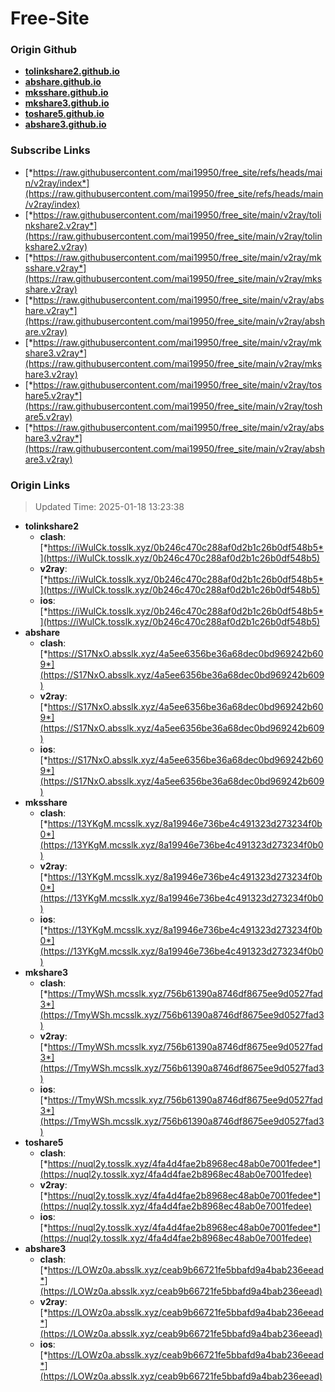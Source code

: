# Free-Site

### Origin Github

- [**tolinkshare2.github.io**](https://github.com/tolinkshare2/tolinkshare2.github.io)
- [**abshare.github.io**](https://github.com/abshare/abshare.github.io)
- [**mksshare.github.io**](https://github.com/mksshare/mksshare.github.io)
- [**mkshare3.github.io**](https://github.com/mkshare3/mkshare3.github.io)
- [**toshare5.github.io**](https://github.com/toshare5/toshare5.github.io)
- [**abshare3.github.io**](https://github.com/abshare3/abshare3.github.io)

### Subscribe Links

- [*https://raw.githubusercontent.com/mai19950/free_site/refs/heads/main/v2ray/index*](https://raw.githubusercontent.com/mai19950/free_site/refs/heads/main/v2ray/index)
- [*https://raw.githubusercontent.com/mai19950/free_site/main/v2ray/tolinkshare2.v2ray*](https://raw.githubusercontent.com/mai19950/free_site/main/v2ray/tolinkshare2.v2ray)
- [*https://raw.githubusercontent.com/mai19950/free_site/main/v2ray/mksshare.v2ray*](https://raw.githubusercontent.com/mai19950/free_site/main/v2ray/mksshare.v2ray)
- [*https://raw.githubusercontent.com/mai19950/free_site/main/v2ray/abshare.v2ray*](https://raw.githubusercontent.com/mai19950/free_site/main/v2ray/abshare.v2ray)
- [*https://raw.githubusercontent.com/mai19950/free_site/main/v2ray/mkshare3.v2ray*](https://raw.githubusercontent.com/mai19950/free_site/main/v2ray/mkshare3.v2ray)
- [*https://raw.githubusercontent.com/mai19950/free_site/main/v2ray/toshare5.v2ray*](https://raw.githubusercontent.com/mai19950/free_site/main/v2ray/toshare5.v2ray)
- [*https://raw.githubusercontent.com/mai19950/free_site/main/v2ray/abshare3.v2ray*](https://raw.githubusercontent.com/mai19950/free_site/main/v2ray/abshare3.v2ray)

### Origin Links

> Updated Time: 2025-01-18 13:23:38

- **tolinkshare2**
  - **clash**: [*https://iWulCk.tosslk.xyz/0b246c470c288af0d2b1c26b0df548b5*](https://iWulCk.tosslk.xyz/0b246c470c288af0d2b1c26b0df548b5)
  - **v2ray**: [*https://iWulCk.tosslk.xyz/0b246c470c288af0d2b1c26b0df548b5*](https://iWulCk.tosslk.xyz/0b246c470c288af0d2b1c26b0df548b5)
  - **ios**: [*https://iWulCk.tosslk.xyz/0b246c470c288af0d2b1c26b0df548b5*](https://iWulCk.tosslk.xyz/0b246c470c288af0d2b1c26b0df548b5)
- **abshare**
  - **clash**: [*https://S17NxO.absslk.xyz/4a5ee6356be36a68dec0bd969242b609*](https://S17NxO.absslk.xyz/4a5ee6356be36a68dec0bd969242b609)
  - **v2ray**: [*https://S17NxO.absslk.xyz/4a5ee6356be36a68dec0bd969242b609*](https://S17NxO.absslk.xyz/4a5ee6356be36a68dec0bd969242b609)
  - **ios**: [*https://S17NxO.absslk.xyz/4a5ee6356be36a68dec0bd969242b609*](https://S17NxO.absslk.xyz/4a5ee6356be36a68dec0bd969242b609)
- **mksshare**
  - **clash**: [*https://13YKgM.mcsslk.xyz/8a19946e736be4c491323d273234f0b0*](https://13YKgM.mcsslk.xyz/8a19946e736be4c491323d273234f0b0)
  - **v2ray**: [*https://13YKgM.mcsslk.xyz/8a19946e736be4c491323d273234f0b0*](https://13YKgM.mcsslk.xyz/8a19946e736be4c491323d273234f0b0)
  - **ios**: [*https://13YKgM.mcsslk.xyz/8a19946e736be4c491323d273234f0b0*](https://13YKgM.mcsslk.xyz/8a19946e736be4c491323d273234f0b0)
- **mkshare3**
  - **clash**: [*https://TmyWSh.mcsslk.xyz/756b61390a8746df8675ee9d0527fad3*](https://TmyWSh.mcsslk.xyz/756b61390a8746df8675ee9d0527fad3)
  - **v2ray**: [*https://TmyWSh.mcsslk.xyz/756b61390a8746df8675ee9d0527fad3*](https://TmyWSh.mcsslk.xyz/756b61390a8746df8675ee9d0527fad3)
  - **ios**: [*https://TmyWSh.mcsslk.xyz/756b61390a8746df8675ee9d0527fad3*](https://TmyWSh.mcsslk.xyz/756b61390a8746df8675ee9d0527fad3)
- **toshare5**
  - **clash**: [*https://nuql2y.tosslk.xyz/4fa4d4fae2b8968ec48ab0e7001fedee*](https://nuql2y.tosslk.xyz/4fa4d4fae2b8968ec48ab0e7001fedee)
  - **v2ray**: [*https://nuql2y.tosslk.xyz/4fa4d4fae2b8968ec48ab0e7001fedee*](https://nuql2y.tosslk.xyz/4fa4d4fae2b8968ec48ab0e7001fedee)
  - **ios**: [*https://nuql2y.tosslk.xyz/4fa4d4fae2b8968ec48ab0e7001fedee*](https://nuql2y.tosslk.xyz/4fa4d4fae2b8968ec48ab0e7001fedee)
- **abshare3**
  - **clash**: [*https://LOWz0a.absslk.xyz/ceab9b66721fe5bbafd9a4bab236eead*](https://LOWz0a.absslk.xyz/ceab9b66721fe5bbafd9a4bab236eead)
  - **v2ray**: [*https://LOWz0a.absslk.xyz/ceab9b66721fe5bbafd9a4bab236eead*](https://LOWz0a.absslk.xyz/ceab9b66721fe5bbafd9a4bab236eead)
  - **ios**: [*https://LOWz0a.absslk.xyz/ceab9b66721fe5bbafd9a4bab236eead*](https://LOWz0a.absslk.xyz/ceab9b66721fe5bbafd9a4bab236eead)
